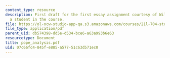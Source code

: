 ```yaml
---
content_type: resource
description: First draft for the first essay assignment courtesy of William Walsh,
  a student in the course.
file: https://ol-ocw-studio-app-qa.s3.amazonaws.com/courses/21l-704-studies-in-poetry-british-poetry-and-the-sciences-of-the-mind-fall-2004/07c66fc4845fe885a57751c63d571ec0_pope_analysis.pdf
file_type: application/pdf
parent_uid: db574398-dd5e-d534-bce6-a63a993b6e63
resourcetype: Document
title: pope_analysis.pdf
uid: 07c66fc4-845f-e885-a577-51c63d571ec0
---
```

